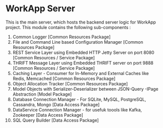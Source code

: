 # WorkApp Server

This is the main server, which hosts the backend server logic for WorkApp project. This module contains the following sub-components :

  1. Common Logger [Common Resources Package]
  2. File and Command Line based Configuration Manager [Common Resources Package]
  3. REST Service Layer using Embedded HTTP Jetty Server on port 8080 [Common Resources / Service Package]
  4. THRIFT Message Layer using Embedded THRIFT server on port 9888 [Common Resources / Service Package]
  5. Caching Layer - Consumer for In-Memory and External Caches like Redis, Memcached [Common Resources Package]
  6. Object Allocation Tracker [Common Resources Package]
  7. Model Objects with Serializer-Deserializer between JSON-Query -IPage Abstraction [Model Package] 
  8. Database Connection Manager - For SQLite, MySQL, PostgreSQL, Cassandra, Mongo [Data Access Package]
  9. DataService Connection Manager - for usefuk toools like Kafka, Zookeeper [Data Access Package]
  10. SQL Query Builder [Data Access Package]
